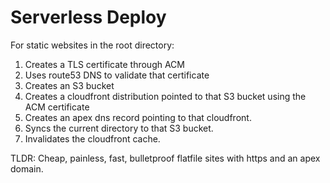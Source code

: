 # Serverless Deploy
For static websites in the root directory:
1. Creates a TLS certificate through ACM
2. Uses route53 DNS to validate that certificate
3. Creates an S3 bucket
4. Creates a cloudfront distribution pointed to that S3 bucket using the ACM certificate
5. Creates an apex dns record pointing to that cloudfront.
6. Syncs the current directory to that S3 bucket.
7. Invalidates the cloudfront cache.

TLDR: Cheap, painless, fast, bulletproof flatfile sites with https and an apex domain.
